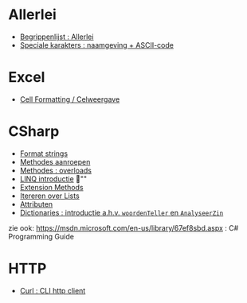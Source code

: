 # Allerlei

- [Begrippenlijst : Allerlei](Begrippenlijst/Allerlei.md)
- [Speciale karakters : naamgeving + ASCII-code](Begrippenlijst/SpecialeKarakters.md)

# Excel

- [Cell Formatting / Celweergave](Excel/CellFormatting.md)

# CSharp

- [Format strings](CSharp/FormatStrings.md)
- [Methodes aanroepen](CSharp/MethodesAanroepen.md)
- [Methodes : overloads](CSharp/MethodesOverloads.md)
- [LINQ introductie](CSharp/LINQIntro.md) :construction:""
- [Extension Methods](CSharp/ExtensionMethods.md)
- [Itereren over Lists](CSharp/IterateLists.md)
- [Attributen](CSharp/Attributen.md)
- [Dictionaries : introductie a.h.v. `woordenTeller` en `AnalyseerZin`](CSharp/DictionaryIntro.md)

zie ook: https://msdn.microsoft.com/en-us/library/67ef8sbd.aspx : C# Programming Guide

# HTTP

- [Curl : CLI http client](Http/Curl.md)

